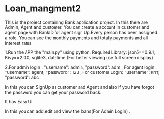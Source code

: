 # Loan_mangment2
This is the project containing Bank application project. In this there are Admin, Agent and customer. You can create a account in customer and agent page with BankID for agent sign Up.Every person has been assigned a role. You can see the monthly payments and totally payments and all interest rates

1.Run the APP the "main.py" using python. Required Library: json5==0.9.1, Kivy==2.0.0, sqlite3, datetime
  (For better viewing use full screen display)

2.For admin login : "username": admin, "password": adm ,
  For agent login: "username": agent, "password": 123 ,
  For customer Login: "username": krrr, "password": abc

In this you can SignUp as customer and Agent and also if you have forgot the password you can get your password back.

It has Easy UI.

In this you can add,edit and view the loans(For Admin Login) .

